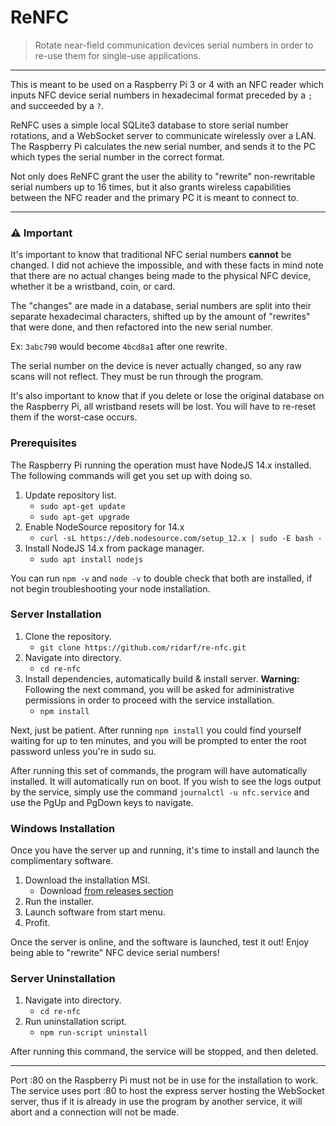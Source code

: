 
# ReNFC 
> Rotate near-field communication devices serial numbers in order to re-use them for single-use applications. 
___

This is meant to be used on a Raspberry Pi 3 or 4 with an NFC reader which inputs NFC device serial numbers in hexadecimal format preceded by a `;` and succeeded by a `?`.

ReNFC uses a simple local SQLite3 database to store serial number rotations, and a WebSocket server to communicate wirelessly over a LAN. The Raspberry Pi calculates the new serial number, and sends it to the PC which types the serial number in the correct format.

Not only does ReNFC grant the user the ability to "rewrite" non-rewritable serial numbers up to 16 times, but it also grants wireless capabilities between the NFC reader and the primary PC it is meant to connect to. 

___
### ⚠️ Important
It's important to know that traditional NFC serial numbers **cannot** be changed. I did not achieve the impossible, and with these facts in mind note that there are no actual changes being made to the physical NFC device, whether it be a wristband, coin, or card. 

The "changes" are made in a database, serial numbers are split into their separate hexadecimal characters, shifted up by the amount of "rewrites" that were done, and then refactored into the new serial number. 

Ex: `3abc790` would become `4bcd8a1` after one rewrite.

The serial number on the device is never actually changed, so any raw scans will not reflect. They must be run through the program.

It's also important to know that if you delete or lose the original database on the Raspberry Pi, all wristband resets will be lost. You will have to re-reset them if the worst-case occurs.

### Prerequisites

The Raspberry Pi running the operation must have NodeJS 14.x installed. The following commands will get you set up with doing so.
1. Update repository list.
	* `sudo apt-get update`
	* `sudo apt-get upgrade`
2. Enable NodeSource repository for 14.x
	* `curl -sL https://deb.nodesource.com/setup_12.x | sudo -E bash -`
3. Install NodeJS 14.x from package manager.
	* `sudo apt install nodejs`
	
You can run `npm -v` and `node -v` to double check that both are installed, if not begin troubleshooting your node installation. 

### Server Installation
1. Clone the repository.
	* `git clone https://github.com/ridarf/re-nfc.git`
2. Navigate into directory.
	* `cd re-nfc`
3. Install dependencies, automatically build & install server.
	 **Warning:** Following the next command, you will be asked for administrative permissions in order to proceed with the service installation.
	* `npm install`

Next, just be patient. After running `npm install` you could find yourself waiting for up to ten minutes, and you will be prompted to enter the root password unless you're in sudo su.

After running this set of commands, the program will have automatically installed. It will automatically run on boot. If you wish to see the logs output by the service, simply use the command `journalctl -u nfc.service` and use the PgUp and PgDown keys to navigate.

### Windows Installation
Once you have the server up and running, it's time to install and launch the complimentary software.

1. Download the installation MSI.
	* Download [from releases section](https://github.com/ridarf/re-nfc/releases/download/v0.2-alpha/ReNFC.msi)
2. Run the installer.
3. Launch software from start menu. 
4. Profit.

Once the server is online, and the software is launched, test it out! Enjoy being able to "rewrite" NFC device serial numbers!

### Server Uninstallation
1. Navigate into directory. 
	* `cd re-nfc`
2. Run uninstallation script.
	* `npm run-script uninstall` 

After running this command, the service will be stopped, and then deleted.
___
Port :80 on the Raspberry Pi must not be in use for the installation to work. The service uses port :80 to host the express server hosting the WebSocket server, thus if it is already in use the program by another service, it will abort and a connection will not be made.
